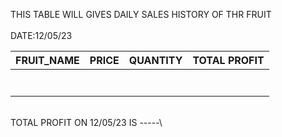THIS TABLE WILL GIVES  DAILY SALES HISTORY OF THR FRUIT\
\
DATE:12/05/23

|  FRUIT_NAME 	|  PRICE 	| QUANTITY| TOTAL PROFIT
|---	|---	|---  |---|
|   	|   	|
|   	|   	|
|   	|   	|
|   	|   	|
|   	|   	|
|   	|   	|
|   	|   	|
\
TOTAL PROFIT ON 12/05/23 IS -----\
